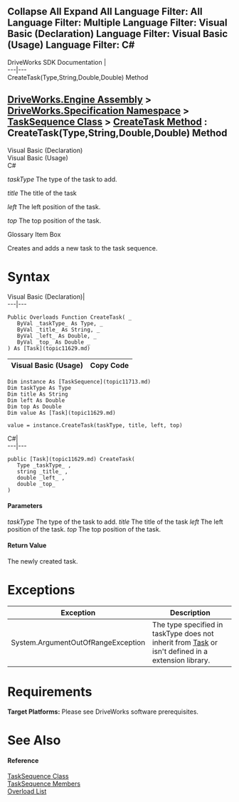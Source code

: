 Collapse All Expand All Language Filter: All  Language Filter: Multiple  Language Filter: Visual Basic (Declaration) Language Filter: Visual Basic (Usage) Language Filter: C#  
---  
DriveWorks SDK Documentation  |   
---|---  
CreateTask(Type,String,Double,Double) Method   
  
[DriveWorks.Engine Assembly](topic2156.md) > [DriveWorks.Specification Namespace](topic10764.md) > [TaskSequence Class](topic11713.md) > [CreateTask Method](topic11720.md) : CreateTask(Type,String,Double,Double) Method  
---  
  
Visual Basic (Declaration)    
Visual Basic (Usage)    
C# 

_taskType_
    The type of the task to add.

_title_
    The title of the task

_left_
    The left position of the task.

_top_
    The top position of the task.

Glossary Item Box

Creates and adds a new task to the task sequence. 

# Syntax

Visual Basic (Declaration)|   
---|---  
      
    
    Public Overloads Function CreateTask( _
       ByVal _taskType_ As Type, _
       ByVal _title_ As String, _
       ByVal _left_ As Double, _
       ByVal _top_ As Double _
    ) As [Task](topic11629.md)  
  
Visual Basic (Usage)| Copy Code  
---|---  
      
    
    Dim instance As [TaskSequence](topic11713.md)
    Dim taskType As Type
    Dim title As String
    Dim left As Double
    Dim top As Double
    Dim value As [Task](topic11629.md)
     
    value = instance.CreateTask(taskType, title, left, top)  
  
C#|   
---|---  
      
    
    public [Task](topic11629.md) CreateTask( 
       Type _taskType_ ,
       string _title_ ,
       double _left_ ,
       double _top_
    )  
  
#### Parameters

 _taskType_
    The type of the task to add.
_title_
    The title of the task
 _left_
    The left position of the task.
_top_
    The top position of the task.

#### Return Value

The newly created task.

# Exceptions

Exception| Description  
---|---  
System.ArgumentOutOfRangeException| The type specified in taskType does not inherit from [Task](topic11629.md) or isn't defined in a extension library.  
  
# Requirements

**Target Platforms:** Please see DriveWorks software prerequisites.

# See Also

#### Reference

[TaskSequence Class](topic11713.md)   
[TaskSequence Members](topic11714.md)   
[Overload List](topic11720.md)


